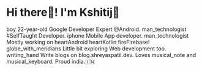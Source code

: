 # Hi there👋! I'm Kshitij🙋



boy 22-year-old Google Developer Expert @Android.
man_technologist #SelfTaught Developer.
iphone Mobile App developer.
man_technologist Mostly working on heartAndroid heartKotlin fireFirebase!
globe_with_meridians Little bit exploring Web development too.
writing_hand Write blogs on blog.shreyaspatil.dev.
Loves musical_note and musical_keyboard.
Proud india.🇮🇳

